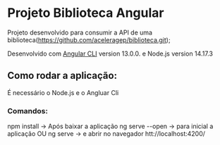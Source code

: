 # Projeto Biblioteca Angular

Projeto desenvolvido para consumir a API de uma biblioteca(https://github.com/aceleragep/biblioteca.git);

Desenvolvido com [Angular CLI](https://github.com/angular/angular-cli) version 13.0.0. e Node.js version 14.17.3

## Como rodar a aplicação:

É necessário o Node.js e o Angluar Cli

### Comandos: 

npm install -> Após baixar a aplicação 
ng serve --open -> para inicial a aplicação 
OU 
ng serve -> e abrir no navegador htt://localhost:4200/
